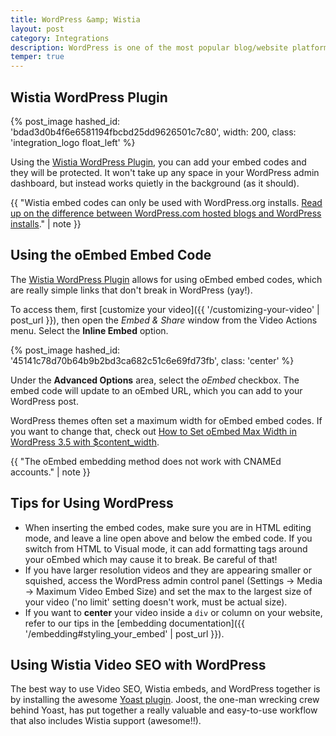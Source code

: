 ```yaml
---
title: WordPress &amp; Wistia
layout: post
category: Integrations
description: WordPress is one of the most popular blog/website platforms out there, and Wistia videos work quite well in the WordPress environment.
temper: true
---
```


## Wistia WordPress Plugin

{% post_image hashed_id: 'bdad3d0b4f6e6581194fbcbd25dd9626501c7c80', width: 200, class: 'integration_logo float_left' %}

Using the [Wistia WordPress Plugin](https://wordpress.org/plugins/wistia-wordpress-oembed-plugin/), you can add your embed codes and they will be protected. It won't take up any space in your WordPress admin dashboard, but instead works quietly in the background (as it should).

{{ "Wistia embed codes can only be used with WordPress.org installs. <a href='http://en.support.wordpress.com/com-vs-org'>Read up on the difference between WordPress.com hosted blogs and WordPress installs</a>." | note }}

## Using the oEmbed Embed Code

The [Wistia WordPress Plugin](https://wordpress.org/plugins/wistia-wordpress-oembed-plugin/)
allows for using oEmbed embed codes, which are really simple links that don't
break in WordPress (yay!).

To access them, first [customize your video]({{ '/customizing-your-video' | post_url }}),
then open the *Embed & Share* window from the <span class="action_menu">Video
Actions</span> menu. Select the **Inline Embed** option.

{% post_image hashed_id: '45141c78d70b64b9b2bd3ca682c51c6e69fd73fb', class: 'center' %}

Under the **Advanced Options** area, select the *oEmbed* checkbox. The embed
code will update to an oEmbed URL, which you can add to your WordPress post.

WordPress themes often set a maximum width for oEmbed embed codes. If you want
to change that, check out
[How to Set oEmbed Max Width in WordPress 3.5 with $content_width](http://www.wpbeginner.com/wp-themes/how-to-set-oembed-max-width-in-wordpress-3-5-with-content_width/).

{{ "The oEmbed embedding method does not work with CNAMEd accounts." | note }}

## Tips for Using WordPress

* When inserting the embed codes, make sure you are in HTML editing mode, and leave a line open above and below the embed code. If you switch from HTML to Visual mode, it can add formatting tags around your oEmbed which may cause it to break. Be careful of that!
* If you have larger resolution videos and they are appearing smaller or squished, access the WordPress admin control panel (Settings -> Media -> Maximum Video Embed Size) and set the max to the largest size of your video ('no limit' setting doesn't work, must be actual size).
* If you want to **center** your video inside a `div` or column on your
  website, refer to our tips in the [embedding documentation]({{ '/embedding#styling_your_embed' | post_url }}).


## Using Wistia Video SEO with WordPress

The best way to use Video SEO, Wistia embeds, and WordPress together is by installing
the awesome [Yoast plugin](http://yoast.com/wordpress/video-seo/). Joost, the one-man wrecking crew behind Yoast, has put together a really valuable and easy-to-use
workflow that also includes Wistia support (awesome!!).

